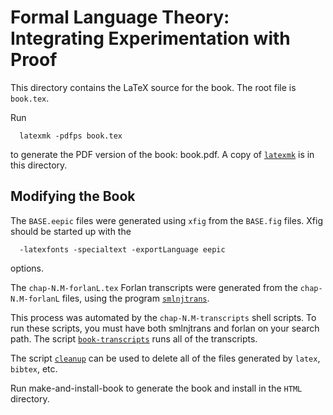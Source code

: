 Formal Language Theory: Integrating Experimentation with Proof
=============================================================================

This directory contains the LaTeX source for the book.  The root
file is `book.tex`.

Run

```
  latexmk -pdfps book.tex
```

to generate the PDF version of the book: book.pdf.  A copy of
[`latexmk`](http://www.phys.psu.edu/~collins/software/latexmk/) is in
this directory.

Modifying the Book
-----------------------------------------------------------------------------

The `BASE.eepic` files were generated using `xfig` from the
`BASE.fig` files.  Xfig should be started up with the

```
  -latexfonts -specialtext -exportLanguage eepic
```

options.

The `chap-N.M-forlanL.tex` Forlan transcripts were generated from the
`chap-N.M-forlanL` files, using the program
[`smlnjtrans`](http://alleystoughton.us/smlnjtrans/).

This process was automated by the `chap-N.M-transcripts` shell
scripts.  To run these scripts, you must have both smlnjtrans and
forlan on your search path.  The script
[`book-transcripts`](book-transcripts) runs all of the transcripts.

The script [`cleanup`](cleanup) can be used to delete all of the files
generated by `latex`, `bibtex`, etc.

Run make-and-install-book to generate the book and install in the
`HTML` directory.
